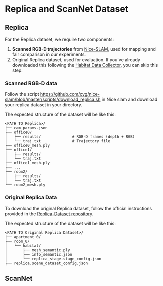 # Replica and ScanNet Dataset

## Replica
For the Replica dataset, we require two components:
1. **Scanned RGB-D trajectories** from [Nice-SLAM](https://github.com/cvg/nice-slam), used for mapping and fair comparison in our experiments.
2. Original Replica dataset, used for evaluation. If you've already downloaded this following the [Habitat Data Collector](https://github.com/Eku127/habitat-data-collector/blob/main/documents/dataset/dataset.md#replica-dataset), you can skip this step.

### Scanned RGB-D data
Follow the script https://github.com/cvg/nice-slam/blob/master/scripts/download_replica.sh in Nice slam and download your replica dataset in your directory.

The expected structure of the dataset will be like this:

```
<PATH TO Replica>/
├── cam_params.json
├── office0/
│   ├── results/              # RGB-D frames (depth + RGB)
│   └── traj.txt              # Trajectory file
├── office0_mesh.ply
├── office1/
│   ├── results/
│   └── traj.txt
├── office1_mesh.ply
├── ...
├── room2/
│   ├── results/
│   └── traj.txt
└── room2_mesh.ply
```

### Original Replica Data
To download the original Replica dataset, follow the official instructions provided in the [Replica-Dataset repository](https://github.com/facebookresearch/Replica-Dataset).

The expected structure of the dataset will be like this:
```
<PATH TO Original Replica Dataset>/
├── apartment_0/
├── room_0/
│   └── habitat/
│       ├── mesh_semantic.ply
│       ├── info_semantic.json
│       └── replica_stage.stage_config.json
├── replica.scene_dataset_config.json
```

## ScanNet
